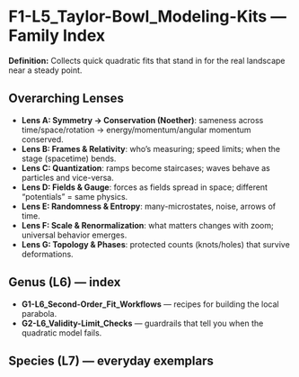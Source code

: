 # F1-L5_Taylor-Bowl_Modeling-Kits — Family Index
**Definition:** Collects quick quadratic fits that stand in for the real landscape near a steady point.

## Overarching Lenses

- **Lens A: Symmetry -> Conservation (Noether)**: sameness across time/space/rotation → energy/momentum/angular momentum conserved.
- **Lens B: Frames & Relativity**: who’s measuring; speed limits; when the stage (spacetime) bends.
- **Lens C: Quantization**: ramps become staircases; waves behave as particles and vice-versa.
- **Lens D: Fields & Gauge**: forces as fields spread in space; different “potentials” = same physics.
- **Lens E: Randomness & Entropy**: many-microstates, noise, arrows of time.
- **Lens F: Scale & Renormalization**: what matters changes with zoom; universal behavior emerges.
- **Lens G: Topology & Phases**: protected counts (knots/holes) that survive deformations.

## Genus (L6) — index
- **G1-L6_Second-Order_Fit_Workflows** — recipes for building the local parabola.
- **G2-L6_Validity-Limit_Checks** — guardrails that tell you when the quadratic model fails.

## Species (L7) — everyday exemplars
